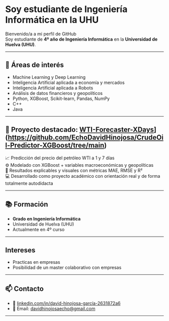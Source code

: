 # Soy estudiante de Ingeniería Informática en la UHU

Bienvenido/a a mi perfil de GitHub  
Soy estudiante de **4º año de Ingeniería Informática** en la **Universidad de Huelva (UHU)**.

---

## 🧠 Áreas de interés

- Machine Learning y Deep Learning
- Inteligencia Artificial aplicada a economía y mercados
- Inteligencia Artificial aplicada a Robots
- Análisis de datos financieros y geopolíticos
- Python, XGBoost, Scikit-learn, Pandas, NumPy
- C++
- Java

---

## 🔬 Proyecto destacado: [WTI-Forecaster-XDays](https://github.com/TU-USUARIO/TU-REPO)](https://github.com/EchoDavidHinojosa/CrudeOil-Predictor-XGBoost/tree/main)

📈 Predicción del precio del petróleo WTI a 1 y 7 días  
⚙️ Modelado con XGBoost + variables macroeconómicas y geopolíticas  
🧪 Resultados explicables y visuales con métricas MAE, RMSE y R²  
💻 Desarrollado como proyecto académico con orientación real y de forma totalmente autodidacta

---

## 📚 Formación

- **Grado en Ingeniería Informática**  
- Universidad de Huelva (UHU)  
- Actualmente en 4º curso

---
## Intereses

  -  Practicas en empresas
  -  Posibilidad de un master colaborativo con empresas
    
---

## 📫 Contacto

- 💼 [linkedin.com/in/david-hinojosa-garcía-2631872a6](https://www.linkedin.com/in/david-hinojosa-garc%C3%ADa-2631872a6)
- 📧 Email: davidhinojosaecho@gmail.com

---
